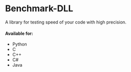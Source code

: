 # Benchmark-DLL

A library for testing speed of your code with high precision.

#### Available for:
* Python
* C
* C++
* C#
* Java
